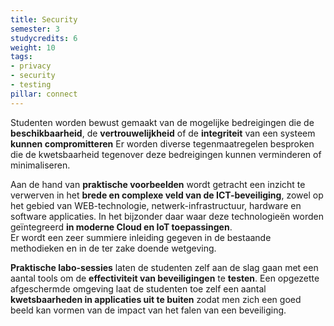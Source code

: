 ```yaml
---
title: Security
semester: 3
studycredits: 6
weight: 10
tags:
- privacy
- security
- testing
pillar: connect
---
```

Studenten worden bewust gemaakt van de mogelijke bedreigingen die de **beschikbaarheid**, de **vertrouwelijkheid** of de **integriteit** van een systeem **kunnen compromitteren**
Er worden diverse tegenmaatregelen besproken die de kwetsbaarheid tegenover deze bedreigingen kunnen verminderen of minimaliseren.

Aan de hand van **praktische voorbeelden** wordt getracht een inzicht te verwerven in het **brede en complexe veld van de ICT-beveiliging**, zowel op het gebied van WEB-technologie, netwerk-infrastructuur, hardware en software applicaties. In het bijzonder daar waar deze technologieën worden geïntegreerd **in moderne Cloud en IoT toepassingen**.  
Er wordt een zeer summiere inleiding gegeven in de bestaande methodieken en in de ter zake doende wetgeving.

**Praktische labo-sessies** laten de studenten zelf aan de slag gaan met een aantal tools om de **effectiviteit van beveiligingen** te **testen**. Een opgezette afgeschermde omgeving laat de studenten toe zelf een aantal **kwetsbaarheden in applicaties uit te buiten** zodat men zich een goed beeld kan vormen van de impact van het falen van een beveiliging.